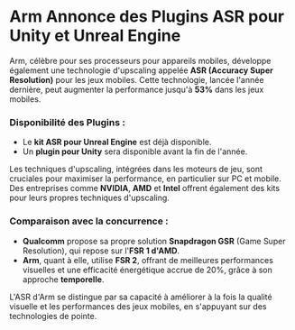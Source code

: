 # Arm Annonce des Plugins ASR pour Unity et Unreal Engine

Arm, célèbre pour ses processeurs pour appareils mobiles, développe également une technologie d'upscaling appelée **ASR (Accuracy Super Resolution)** pour les jeux mobiles. Cette technologie, lancée l'année dernière, peut augmenter la performance jusqu'à **53%** dans les jeux mobiles.

### Disponibilité des Plugins :
- Le **kit ASR pour Unreal Engine** est déjà disponible.
- Un **plugin pour Unity** sera disponible avant la fin de l'année.

Les techniques d'upscaling, intégrées dans les moteurs de jeu, sont cruciales pour maximiser la performance, en particulier sur PC et mobile. Des entreprises comme **NVIDIA**, **AMD** et **Intel** offrent également des kits pour leurs propres techniques d'upscaling.

### Comparaison avec la concurrence :
- **Qualcomm** propose sa propre solution **Snapdragon GSR** (Game Super Resolution), qui repose sur l'**FSR 1 d'AMD**.
- **Arm**, quant à elle, utilise **FSR 2**, offrant de meilleures performances visuelles et une efficacité énergétique accrue de 20%, grâce à son approche **temporelle**.

L'ASR d'Arm se distingue par sa capacité à améliorer à la fois la qualité visuelle et les performances des jeux mobiles, en s'appuyant sur des technologies de pointe.
